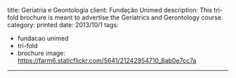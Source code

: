 title: Geriatria e Geontologia
client: Fundação Unimed
description: This tri-fold brochure is meant to advertise the Geriatrics and Gerontology course.
category: printed
date: 2013/10/1
tags: 
- fundacao unimed
- tri-fold
- brochure
image: https://farm6.staticflickr.com/5641/21242954710_8ab0e7cc7a
---
